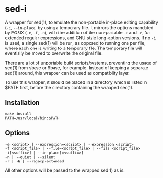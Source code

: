  sed-i
========================================================================

A wrapper for sed(1), to emulate the non-portable in-place editing
capability (`-i`, `--in-place`) by using a temporary file.  It mirrors
the options mandated by POSIX (`-e`, `-f`, `-n`), with the addition of
the non-portable `-r` and `-E`, for extended regular expressions, and
GNU style long-option versions.  If no `-i` is used, a single sed(1)
will be run, as opposed to running one per file, where each one is
writing to a temporary file.  The temporary file will eventially be
moved to overwrite the original file.

There are a lot of unportable build scripts/systems, preventing the
usage of sed(1) from sbase or 9base, for example.  Instead of keeping a
separate sed(1) around, this wrapper can be used as compatiblity layer.

To use this wrapper, it should be placed in a directory which is listed
in $PATH first, before the directory containing the wrapped sed(1).


 Installation
------------------------------------------------------------------------

    make install
    PATH=/usr/local/bin:$PATH


 Options
------------------------------------------------------------------------

    -e <script> | --expression=<script> | --expression <script>
    -f <script_file> | --file=<script_file> | --file <script_file>
    -i[<suffix>] | --in-place[=<suffix>]
    -n | --quiet | --silent
    -r | -E | --regexp-extended

All other options will be passed to the wrapped sed(1) as is.
